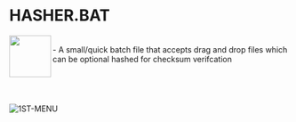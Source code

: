 # HASHER.BAT


<img src="https://user-images.githubusercontent.com/52839097/184464302-ecbcf5c9-0591-4a26-a616-69393ef4ec74.png" align="left"  height="75"/>
  
<br clear="right"/>
- A small/quick batch file that accepts drag and drop files which can be optional hashed for checksum verifcation<br>

<br clear="left"/>


<br>

<br>


![1ST-MENU](https://user-images.githubusercontent.com/52839097/184464328-dd85fea2-35bd-4a50-9679-caed062d2dbe.PNG)
